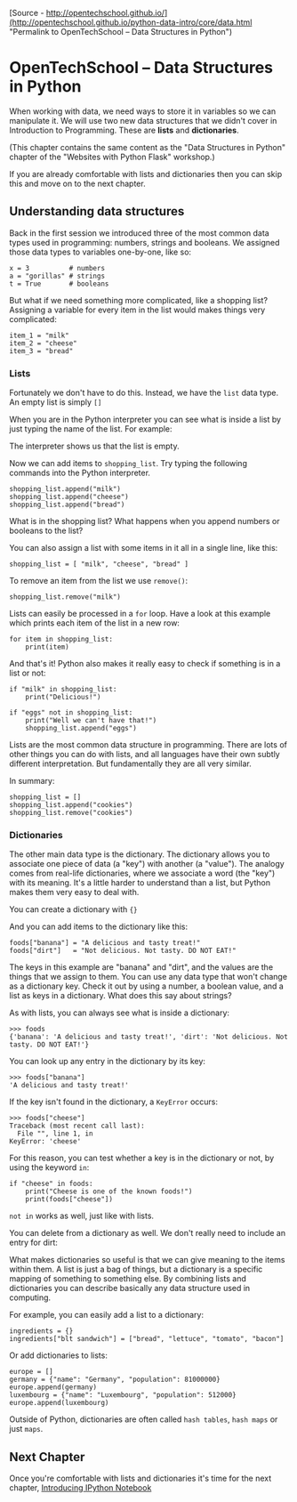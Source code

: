 
[Source - http://opentechschool.github.io/](http://opentechschool.github.io/python-data-intro/core/data.html "Permalink to OpenTechSchool – Data Structures in Python")

# OpenTechSchool – Data Structures in Python

When working with data, we need ways to store it in variables so we can manipulate it. We will use two new data structures that we didn't cover in Introduction to Programming. These are **lists** and **dictionaries**.

(This chapter contains the same content as the "Data Structures in Python" chapter of the "Websites with Python Flask" workshop.)

If you are already comfortable with lists and dictionaries then you can skip this and move on to the next chapter.

## Understanding data structures

Back in the first session we introduced three of the most common data types used in programming: numbers, strings and booleans. We assigned those data types to variables one-by-one, like so:
    
    
    x = 3          # numbers
    a = "gorillas" # strings
    t = True       # booleans
    

But what if we need something more complicated, like a shopping list? Assigning a variable for every item in the list would makes things very complicated:
    
    
    item_1 = "milk"
    item_2 = "cheese"
    item_3 = "bread"
    

### Lists

Fortunately we don't have to do this. Instead, we have the `list` data type. An empty list is simply `[]`

When you are in the Python interpreter you can see what is inside a list by just typing the name of the list. For example:

The interpreter shows us that the list is empty.

Now we can add items to `shopping_list`. Try typing the following commands into the Python interpreter.
    
    
    shopping_list.append("milk")
    shopping_list.append("cheese")
    shopping_list.append("bread")
    

What is in the shopping list? What happens when you append numbers or booleans to the list?

You can also assign a list with some items in it all in a single line, like this:
    
    
    shopping_list = [ "milk", "cheese", "bread" ]
    

To remove an item from the list we use `remove()`:
    
    
    shopping_list.remove("milk")
    

Lists can easily be processed in a `for` loop. Have a look at this example which prints each item of the list in a new row:
    
    
    for item in shopping_list:
        print(item)
    

And that's it! Python also makes it really easy to check if something is in a list or not:
    
    
    if "milk" in shopping_list:
        print("Delicious!")
    
    if "eggs" not in shopping_list:
        print("Well we can't have that!")
        shopping_list.append("eggs")
    

Lists are the most common data structure in programming. There are lots of other things you can do with lists, and all languages have their own subtly different interpretation. But fundamentally they are all very similar.

In summary:
    
    
    shopping_list = []
    shopping_list.append("cookies")
    shopping_list.remove("cookies")
    

### Dictionaries

The other main data type is the dictionary. The dictionary allows you to associate one piece of data (a "key") with another (a "value"). The analogy comes from real-life dictionaries, where we associate a word (the "key") with its meaning. It's a little harder to understand than a list, but Python makes them very easy to deal with.

You can create a dictionary with `{}`

And you can add items to the dictionary like this:
    
    
    foods["banana"] = "A delicious and tasty treat!"
    foods["dirt"]   = "Not delicious. Not tasty. DO NOT EAT!"
    

The keys in this example are "banana" and "dirt", and the values are the things that we assign to them. You can use any data type that won't change as a dictionary key. Check it out by using a number, a boolean value, and a list as keys in a dictionary. What does this say about strings?

As with lists, you can always see what is inside a dictionary:
    
    
    >>> foods
    {'banana': 'A delicious and tasty treat!', 'dirt': 'Not delicious. Not tasty. DO NOT EAT!'}
    

You can look up any entry in the dictionary by its key:
    
    
    >>> foods["banana"]
    'A delicious and tasty treat!'
    

If the key isn't found in the dictionary, a `KeyError` occurs:
    
    
    >>> foods["cheese"]
    Traceback (most recent call last):
      File "", line 1, in 
    KeyError: 'cheese'
    

For this reason, you can test whether a key is in the dictionary or not, by using the keyword `in`:
    
    
    if "cheese" in foods:
        print("Cheese is one of the known foods!")
        print(foods["cheese"])
    

`not in` works as well, just like with lists.

You can delete from a dictionary as well. We don't really need to include an entry for dirt:

What makes dictionaries so useful is that we can give meaning to the items within them. A list is just a bag of things, but a dictionary is a specific mapping of something to something else. By combining lists and dictionaries you can describe basically any data structure used in computing.

For example, you can easily add a list to a dictionary:
    
    
    ingredients = {}
    ingredients["blt sandwich"] = ["bread", "lettuce", "tomato", "bacon"]
    

Or add dictionaries to lists:
    
    
    europe = []
    germany = {"name": "Germany", "population": 81000000}
    europe.append(germany)
    luxembourg = {"name": "Luxembourg", "population": 512000}
    europe.append(luxembourg)
    

Outside of Python, dictionaries are often called `hash tables`, `hash maps` or just `maps`.

## Next Chapter

Once you're comfortable with lists and dictionaries it's time for the next chapter, [Introducing IPython Notebook][1]

[1]: http://opentechschool.github.io/notebook.html

  